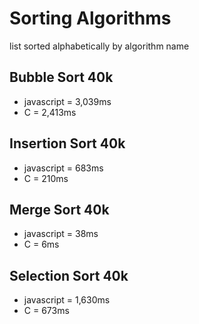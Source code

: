 # Sorting Algorithms

list sorted alphabetically by algorithm name

## Bubble Sort 40k

- javascript = 3,039ms
- C = 2,413ms

## Insertion Sort 40k

- javascript = 683ms
- C = 210ms

## Merge Sort 40k

- javascript = 38ms
- C = 6ms

## Selection Sort 40k

- javascript = 1,630ms
- C = 673ms
